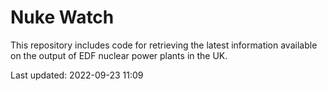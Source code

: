 # Nuke Watch

This repository includes code for retrieving the latest information available on the output of EDF nuclear power plants in the UK.

Last updated: 2022-09-23 11:09